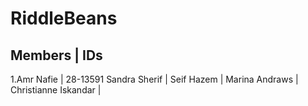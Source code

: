 # RiddleBeans

Members | IDs
--------------------------
1.Amr Nafie | 28-13591
Sandra Sherif |
Seif Hazem |
Marina Andraws |
Christianne Iskandar |